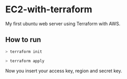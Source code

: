 # EC2-with-terraform

My first ubuntu web server using Terraform with AWS. 

## How to run

```bash
> terraform init

> terraform apply
```

Now you insert your access key, region and secret key.
